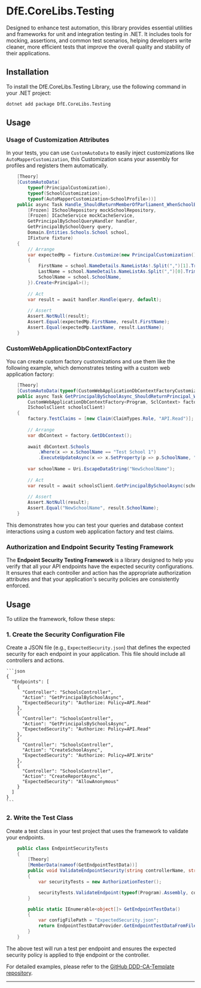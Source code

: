 # DfE.CoreLibs.Testing

Designed to enhance test automation, this library provides essential utilities and frameworks for unit and integration testing in .NET. It includes tools for mocking, assertions, and common test scenarios, helping developers write cleaner, more efficient tests that improve the overall quality and stability of their applications.

## Installation

To install the DfE.CoreLibs.Testing Library, use the following command in your .NET project:

```sh
dotnet add package DfE.CoreLibs.Testing
```

## Usage

### Usage of Customization Attributes

In your tests, you can use `CustomAutoData` to easily inject customizations like `AutoMapperCustomization`, this Customization scans your assembly for profiles and registers them automatically.

```csharp
    [Theory]
    [CustomAutoData(
        typeof(PrincipalCustomization),
        typeof(SchoolCustomization),
        typeof(AutoMapperCustomization<SchoolProfile>))]
    public async Task Handle_ShouldReturnMemberOfParliament_WhenSchoolExists(
        [Frozen] ISchoolRepository mockSchoolRepository,
        [Frozen] ICacheService mockCacheService,
        GetPrincipalBySchoolQueryHandler handler,
        GetPrincipalBySchoolQuery query,
        Domain.Entities.Schools.School school,
        IFixture fixture)
    {
        // Arrange
        var expectedMp = fixture.Customize(new PrincipalCustomization()
        {
            FirstName = school.NameDetails.NameListAs!.Split(",")[1].Trim(),
            LastName = school.NameDetails.NameListAs.Split(",")[0].Trim(),
            SchoolName = school.SchoolName,
        }).Create<Principal>();
    
        // Act
        var result = await handler.Handle(query, default);
    
        // Assert
        Assert.NotNull(result);
        Assert.Equal(expectedMp.FirstName, result.FirstName);
        Assert.Equal(expectedMp.LastName, result.LastName);
    }
```

### CustomWebApplicationDbContextFactory

You can create custom factory customizations and use them like the following example, which demonstrates testing with a custom web application factory:

```csharp
    [Theory]
    [CustomAutoData(typeof(CustomWebApplicationDbContextFactoryCustomization<Program, SclContext>))]
    public async Task GetPrincipalBySchoolAsync_ShouldReturnPrincipal_WhenSchoolExists(
        CustomWebApplicationDbContextFactory<Program, SclContext> factory,
        ISchoolsClient schoolsClient)
    {
        factory.TestClaims = [new Claim(ClaimTypes.Role, "API.Read")];
    
        // Arrange
        var dbContext = factory.GetDbContext();
    
        await dbContext.Schools
            .Where(x => x.SchoolName == "Test School 1")
            .ExecuteUpdateAsync(x => x.SetProperty(p => p.SchoolName, "NewSchoolName"));
    
        var schoolName = Uri.EscapeDataString("NewSchoolName");
    
        // Act
        var result = await schoolsClient.GetPrincipalBySchoolAsync(schoolName);
    
        // Assert
        Assert.NotNull(result);
        Assert.Equal("NewSchoolName", result.SchoolName);
    }
```

This demonstrates how you can test your queries and database context interactions using a custom web application factory and test claims.


### Authorization and Endpoint Security Testing Framework

The **Endpoint Security Testing Framework** is a library designed to help you verify that all your API endpoints have the expected security configurations. 
It ensures that each controller and action has the appropriate authorization attributes and that your application's security policies are consistently enforced.

## Usage

To utilize the framework, follow these steps:

### 1\. Create the Security Configuration File

Create a JSON file (e.g., `ExpectedSecurity.json`) that defines the expected security for each endpoint in your application. This file should include all controllers and actions.

    ```json
    {
      "Endpoints": [
        {
          "Controller": "SchoolsController",
          "Action": "GetPrincipalBySchoolAsync",
          "ExpectedSecurity": "Authorize: Policy=API.Read"
        },
        {
          "Controller": "SchoolsController",
          "Action": "GetPrincipalsBySchoolsAsync",
          "ExpectedSecurity": "Authorize: Policy=API.Read"
        },
        {
          "Controller": "SchoolsController",
          "Action": "CreateSchoolAsync",
          "ExpectedSecurity": "Authorize: Policy=API.Write"
        },
        {
          "Controller": "SchoolsController",
          "Action": "CreateReportAsync",
          "ExpectedSecurity": "AllowAnonymous"
        }
      ]
    }
    ```

### 2\. Write the Test Class

Create a test class in your test project that uses the framework to validate your endpoints.

```csharp
    public class EndpointSecurityTests
    {
        [Theory]
        [MemberData(nameof(GetEndpointTestData))]
        public void ValidateEndpointSecurity(string controllerName, string actionName, string expectedSecurity)
        {
            var securityTests = new AuthorizationTester();

            securityTests.ValidateEndpoint(typeof(Program).Assembly, controllerName, actionName, expectedSecurity);
        }

        public static IEnumerable<object[]> GetEndpointTestData()
        {
            var configFilePath = "ExpectedSecurity.json";
            return EndpointTestDataProvider.GetEndpointTestDataFromFile(typeof(Program).Assembly, configFilePath);
        }
    }
```

The above test will run a test per endpoint and ensures the expected security policy is applied to thje endpoint or the controller.

For detailed examples, please refer to the [GitHub DDD-CA-Template repository](https://github.com/DFE-Digital/rsd-ddd-clean-architecture).

* * *